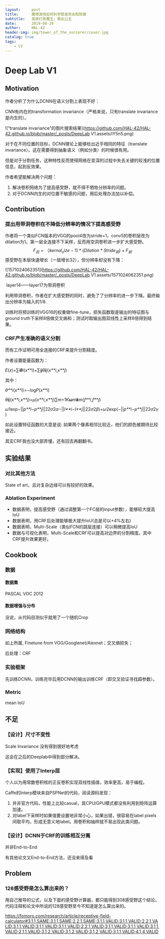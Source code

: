 ```yaml
---
layout:     post
title:      魔塔游戏如何科学提高攻击和防御
subtitle:   高效打败魔王，救出公主
date:       2019-08-19
author:     HAL-42
header-img: img/tower_of_the_sorcerer/cover.jpg
catalog: true
tags:
    - CV
---
```


# Deep Lab V1

## Motivation

作者分析了为什么DCNN在语义分割上表现不好：

CNN有内在的transformation invariance（严格来说，只有translate invariance是内生的）。

 ![“translate invariance”的图片搜索结果](https://github.com/HAL-42/HAL-42.github.io/blob/master/_posts/DeepLab V1.assets/iY5n5.png) 

对于在不同位置的目标，DCNN理论上能够给出近乎相同的特征（translate invariance）。这在需要得到抽象语义（例如分类）的时候很有用。

但是对于分割任务，这种特性反而使得网络在变深的过程中失去关键的较浅的位置信息，起到反效果。

作者希望能解决两个问题：

1. 解决卷积网络为了提高感受野，就不得不牺牲分辨率的问题。
2. 对于DCNN内生的对位置不敏感的问题，用后处理办法加以补偿。

## Contribution

### 提出用带洞卷积在不降低分辨率的情况下提高感受野

作者将一个类似FCN版本的VGG的pool4改为stride=1，conv5的卷积层改为dilation为1。第一层全连接不下采样，反而用空洞卷积进一步扩大感受野。
$$
F_后 = （kernal_size - 1) * (Dilation * Stride_前) + F_前
$$
感受野在本层快速增长（一层增长32），但分辨率却没有下降：

![1571024062351](https://github.com/HAL-42/HAL-42.github.io/blob/master/_posts/DeepLab V1.assets/1571024062351.png)

​																	layer14——layer17为带洞卷积

利用带洞卷积，作者在扩大感受野的同时，避免了了分辨率的进一步下降。最终输出分辨率为输入的1/8.

训练时将预训练的VGG16的权重做fine-tune，损失函数取是输出的特征图与ground truth下采样8倍做交叉熵和；测试时取输出图双线性上采样8倍得到结果。 

### CRF产生准确的语义分割 

 而有工作证明可用全连接的CRF来提升分割精度。

作者设置能量函数为：

 *E*(*x*)=∑*i**θ**i*(*x**i*)+∑*i**j**θ**i**j*(*x**i*,*x**j*) 

其中：

 *θ**i*(*x**i*)=−log*P*(*x**i*) 

 *θ**i**j*(*x**i*,*x**j*)=*μ*(*x**i*,*x**j*)∑*m*=1*K**ω**m**k**m*(*f**i*,*f**j*) 

 *ω*1exp−||*p**i*−*p**j*||22*σ*2*α*−||*I**i*−*I**j*||22*σ*2*β*)+*ω*2exp(−||*p**i*−*p**j*||22*σ*2*γ*) 

如此设置特征函数的大意是说: 如果两个像素相邻比较近，他们的颜色被期待比较接近。

其实CRF我也没大部弄懂，还有回去再翻翻书。

## 实验结果

### 对比其他方法

State of art，且对复杂边缘可以有较好的效果。

### Ablation Experiment

* 数据表明，提高感受野（通过调整第一个FC层的input参数），能够较大提高IoU
* 数据表明，用CRF后处理能够极大提升IoU(总是可以+4%左右)
* 数据表明，Multi-Scale（类似FCN的跳层连接）可以稍微提高IoU
* 数据与可视化表明，Multi-Scale和CRF可以提高对边界的分割精度。其中CRF提升效果更好。

## Cookbook

### 数据
#### 数据集

PASCAL VOC 2012

#### 数据增强与分布

没说，从代码目测似乎就用了一个随机Crop

### 网络结构

如上所属, Finetune from VGG/Googlenet/Alexnet；交叉熵损失；

后处理：CRF

### 实验框架

先训练DCNN，训练完毕后用DCNN的输出训练CRF（即交叉验证寻找超参数）。

### Metric

mean IoU

## 不足

### 【设计】尺寸不变性

Scale Invariance 没有得到很好地考虑

这会在之后的Deeplab中得到部分解决。

### 【实现】使用了Interp层

个人以为用常数卷积核的正反卷积实现双线性插值，效率更高，易于编程。

Caffe的Interp模块来自PSPNet的代码，阅读源码发现：

1. 并非官方代码，性能上比较casual，其CPU/GPU模式都没有利用到矩阵运算加速。
2. 对label下采样时如果值要设置地非常小心，如果出错，很容易在label pixels间取平均，形成无意义地label。用卷积和抽样就不易出现此类问题。

### 【设计】DCNN于CRF的训练相互分离

并非End-to-End

有其他论文又End-to-End方法，还没来得及看

## Problem

### 128感受野是怎么算出来的？

用自己推导的公式，以及下面的感受野计算器，都只能得到308感受野这个结论。代码注释和论文中所说的128感受野至今不知道是怎么算出来的。

https://fomoro.com/research/article/receptive-field-calculator#3,1,1,SAME;3,1,1,SAME;2,2,1,SAME;3,1,1,VALID;3,1,1,VALID;2,2,1,VALID;3,1,1,VALID;3,1,1,VALID;3,1,1,VALID;2,2,1,VALID;3,1,1,VALID;3,1,1,VALID;3,1,1,VALID;2,1,1,VALID;3,1,2,VALID;3,1,2,VALID;3,1,2,VALID;3,1,1,VALID;4,1,4,VALID


